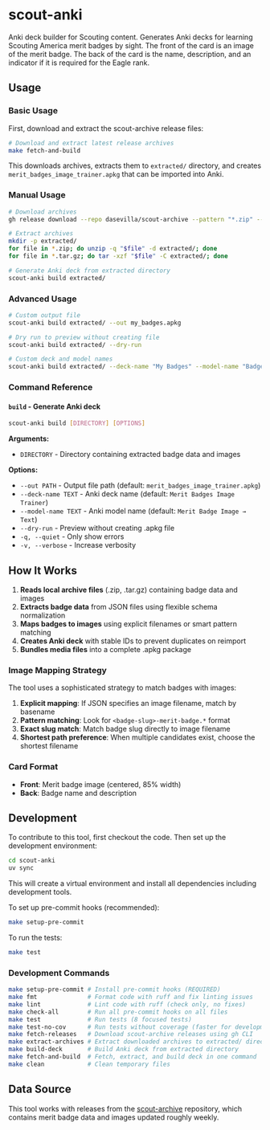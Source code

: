 # scout-anki

Anki deck builder for Scouting content. Generates Anki decks for learning Scouting America merit badges by sight. The front of the card is an image of the merit badge. The back of the card is the name, description, and an indicator if it is required for the Eagle rank.

## Usage

### Basic Usage

First, download and extract the scout-archive release files:

```bash
# Download and extract latest release archives
make fetch-and-build
```

This downloads archives, extracts them to `extracted/` directory, and creates `merit_badges_image_trainer.apkg` that can be imported into Anki.

### Manual Usage

```bash
# Download archives
gh release download --repo dasevilla/scout-archive --pattern "*.zip" --pattern "*.tar.gz"

# Extract archives
mkdir -p extracted/
for file in *.zip; do unzip -q "$file" -d extracted/; done
for file in *.tar.gz; do tar -xzf "$file" -C extracted/; done

# Generate Anki deck from extracted directory
scout-anki build extracted/
```

### Advanced Usage

```bash
# Custom output file
scout-anki build extracted/ --out my_badges.apkg

# Dry run to preview without creating file
scout-anki build extracted/ --dry-run

# Custom deck and model names
scout-anki build extracted/ --deck-name "My Badges" --model-name "Badge Quiz"
```

### Command Reference

#### `build` - Generate Anki deck

```bash
scout-anki build [DIRECTORY] [OPTIONS]
```

**Arguments:**
- `DIRECTORY` - Directory containing extracted badge data and images

**Options:**
- `--out PATH` - Output file path (default: `merit_badges_image_trainer.apkg`)
- `--deck-name TEXT` - Anki deck name (default: `Merit Badges Image Trainer`)
- `--model-name TEXT` - Anki model name (default: `Merit Badge Image → Text`)
- `--dry-run` - Preview without creating .apkg file
- `-q, --quiet` - Only show errors
- `-v, --verbose` - Increase verbosity

## How It Works

1. **Reads local archive files** (.zip, .tar.gz) containing badge data and images
2. **Extracts badge data** from JSON files using flexible schema normalization
3. **Maps badges to images** using explicit filenames or smart pattern matching
4. **Creates Anki deck** with stable IDs to prevent duplicates on reimport
5. **Bundles media files** into a complete .apkg package

### Image Mapping Strategy

The tool uses a sophisticated strategy to match badges with images:

1. **Explicit mapping**: If JSON specifies an image filename, match by basename
2. **Pattern matching**: Look for `<badge-slug>-merit-badge.*` format
3. **Exact slug match**: Match badge slug directly to image filename
4. **Shortest path preference**: When multiple candidates exist, choose the shortest filename

### Card Format

- **Front**: Merit badge image (centered, 85% width)
- **Back**: Badge name and description

## Development

To contribute to this tool, first checkout the code. Then set up the development environment:

```bash
cd scout-anki
uv sync
```

This will create a virtual environment and install all dependencies including development tools.

To set up pre-commit hooks (recommended):

```bash
make setup-pre-commit
```

To run the tests:

```bash
make test
```

### Development Commands

```bash
make setup-pre-commit # Install pre-commit hooks (REQUIRED)
make fmt              # Format code with ruff and fix linting issues
make lint             # Lint code with ruff (check only, no fixes)
make check-all        # Run all pre-commit hooks on all files
make test             # Run tests (8 focused tests)
make test-no-cov      # Run tests without coverage (faster for development)
make fetch-releases   # Download scout-archive releases using gh CLI
make extract-archives # Extract downloaded archives to extracted/ directory
make build-deck       # Build Anki deck from extracted directory
make fetch-and-build  # Fetch, extract, and build deck in one command
make clean            # Clean temporary files
```

## Data Source

This tool works with releases from the [scout-archive](https://github.com/dasevilla/scout-archive) repository, which contains merit badge data and images updated roughly weekly.
